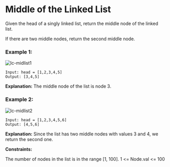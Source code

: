 # Middle of the Linked List

Given the head of a singly linked list, return the middle node of the linked list.

If there are two middle nodes, return the second middle node.


### Example 1:
![lc-midlist1](https://github.com/Aishwariyaa-Anand/Competitive-Coding/assets/124241367/54f22635-40c6-4a30-a77a-2993eb664897)


```
Input: head = [1,2,3,4,5]
Output: [3,4,5]
```
**Explanation:** The middle node of the list is node 3.


### Example 2:
![lc-midlist2](https://github.com/Aishwariyaa-Anand/Competitive-Coding/assets/124241367/782c0d9a-aa2b-4adf-8c20-31e4e78858b2)


```
Input: head = [1,2,3,4,5,6]
Output: [4,5,6]
```
**Explanation:** Since the list has two middle nodes with values 3 and 4, we return the second one.


**Constraints:**

The number of nodes in the list is in the range [1, 100].
1 <= Node.val <= 100

